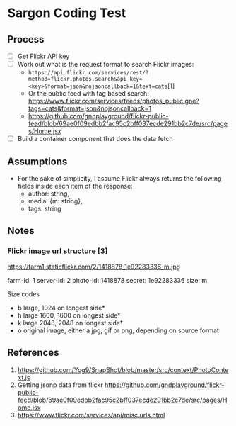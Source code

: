 # Sargon Coding Test

## Process

- [ ] Get Flickr API key
- [ ] Work out what is the request format to search Flickr images:
    - `https://api.flickr.com/services/rest/?method=flickr.photos.search&api_key=<key>&format=json&nojsoncallback=1&text=cats`[1]
    - Or the public feed with tag based search: https://www.flickr.com/services/feeds/photos_public.gne?tags=cats&format=json&nojsoncallback=1
    - https://github.com/gndplayground/flickr-public-feed/blob/69ae0f09edbb2fac95c2bff037ecde291bb2c7de/src/pages/Home.jsx
- [ ] Build a container component that does the data fetch

## Assumptions
- For the sake of simplicity, I assume Flickr always returns the following fields inside each item of the response:
    - author: string,
    - media: {m: string},
    - tags: string

## Notes

### Flickr image url structure [3]
https://farm1.staticflickr.com/2/1418878_1e92283336_m.jpg

farm-id: 1
server-id: 2
photo-id: 1418878
secret: 1e92283336
size: m

Size codes
- b	large, 1024 on longest side*
- h	large 1600, 1600 on longest side†
- k	large 2048, 2048 on longest side†
- o	original image, either a jpg, gif or png, depending on source format

## References

1. https://github.com/Yog9/SnapShot/blob/master/src/context/PhotoContext.js
2. Getting jsonp data from flickr https://github.com/gndplayground/flickr-public-feed/blob/69ae0f09edbb2fac95c2bff037ecde291bb2c7de/src/pages/Home.jsx
3. https://www.flickr.com/services/api/misc.urls.html